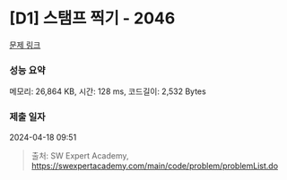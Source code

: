 # [D1] 스탬프 찍기 - 2046 

[문제 링크](https://swexpertacademy.com/main/code/problem/problemDetail.do?contestProbId=AV5QKdT6AyYDFAUq) 

### 성능 요약

메모리: 26,864 KB, 시간: 128 ms, 코드길이: 2,532 Bytes

### 제출 일자

2024-04-18 09:51



> 출처: SW Expert Academy, https://swexpertacademy.com/main/code/problem/problemList.do